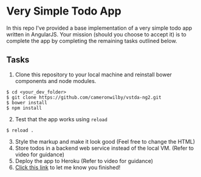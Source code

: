 # Very Simple Todo App

In this repo I've provided a base implementation of a very simple todo app written in AngularJS. Your mission (should you choose to accept it) is to complete the app by completing the remaining tasks outlined below.

## Tasks

1. Clone this repository to your local machine and reinstall bower components and node modules.
```
$ cd <your_dev_folder>
$ git clone https://github.com/cameronwilby/vstda-ng2.git
$ bower install
$ npm install
```

2. Test that the app works using `reload`
```
$ reload .
```

3. Style the markup and make it look good (Feel free to change the HTML)
4. Store todos in a backend web service instead of the local VM. (Refer to video for guidance)
5. Deploy the app to Heroku (Refer to video for guidance)
6. [Click this link](https://www.github.com/OriginCodeAcademy/Cohort12/issues/new?title=VSTDA&body=1.%20Where%20can%20I%20find%20your%20repository%3F%20(Paste%20the%20url%20of%20your%20repository%20below)%0A%0A2.%20Where%20can%20I%20find%20your%20live%20app%3F%20(Paste%20the%20url%20below)%0A%0A3.%20How%20was%20your%20experience%20modifying%20an%20existing%20codebase%3F) to let me know you finished!
